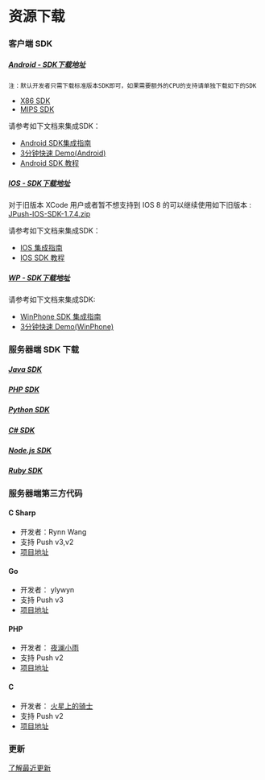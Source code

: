 # 资源下载

### 客户端 SDK

##### [Android - SDK下载地址][0]

```
注：默认开发者只需下载标准版本SDK即可，如果需要额外的CPU的支持请单独下载如下的SDK
```
+ [X86 SDK](https://www.jpush.cn/downloads/sdk/android-with-x86/)
+ [MIPS SDK](https://www.jpush.cn/downloads/sdk/android-with-mips/)

请参考如下文档来集成SDK：

* [Android SDK集成指南][1]
* [3分钟快速 Demo(Android)][2]
* [Android SDK 教程][3]

##### [IOS - SDK下载地址][4]

对于旧版本 XCode 用户或者暂不想支持到 IOS 8 的可以继续使用如下旧版本 :
[ JPush-IOS-SDK-1.7.4.zip ](http://docs.jpush.cn/download/attachments/7864408/JPush-iOS-SDK-1.7.4.zip?version=1&modificationDate=1411121271000)


请参考如下文档来集成SDK：

* [IOS 集成指南][6]
* [IOS SDK 教程][7]

##### [WP - SDK下载地址][8]

请参考如下文档来集成SDK:

* [WinPhone SDK 集成指南][9]
* [3分钟快速 Demo(WinPhone)][10]


### 服务器端 SDK 下载

##### [Java SDK](https://github.com/jpush/jpush-api-java-client/releases)

##### [PHP SDK](https://github.com/jpush/jpush-api-php-client/releases)

##### [Python SDK](https://github.com/jpush/jpush-api-python-client/releases)

##### [C# SDK](https://github.com/jpush/jpush-api-csharp-client/releases)

##### [Node.js SDK](https://github.com/jpush/jpush-api-nodejs-client/releases)

##### [Ruby SDK](https://github.com/jpush/jpush-api-ruby-client/releases)

### 服务器端第三方代码

#### C Sharp

+ 开发者：Rynn Wang 
+ 支持 Push v3,v2 
+ [项目地址](https://jpush.codeplex.com/)

#### Go

+ 开发者： ylywyn
+ 支持 Push v3
+ [项目地址](https://github.com/ylywyn/jpush-api-go-client)

#### PHP

+ 开发者： [夜澜小雨](http://www.yelanxiaoyu.com)
+ 支持 Push v2
+ [项目地址](http://www.yelanxiaoyu.com/code/phonegap%E5%BC%80%E5%8F%91/jpush_push_php_server.html)

#### C

+ 开发者： [火星上的骑士](http://www.weibo.com/issacsonjj)
+ 支持 Push v2
+ [项目地址](https://github.com/issacsonjj/JPushDemo)


### 更新

[了解最近更新][11]

[0]: https://www.jpush.cn/downloads/sdk/android/
[1]: ../guideline/android_guide
[2]: ../guideline/android_3m
[3]: ../client/android_tutorials
[4]: http://www.jpush.cn/downloads/sdk/ios8
[5]: http://docs.jpush.cn/download/attachments/7864408/JPush-iOS-SDK-1.7.4.zip?version=1&modificationDate=1411121271000
[6]: ../guideline/ios_guide
[7]: ../client/ios_tutorials
[8]: https://www.jpush.cn/downloads/sdk/winphone/
[9]: ../guideline/winphone_guide
[10]: ../guideline/winphone_3m
[11]: ../updates
